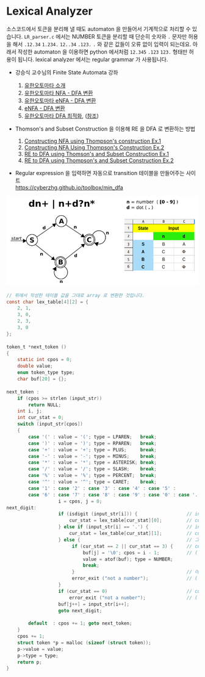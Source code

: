 
# Lexical Analyzer

소스코드에서 토큰을 분리해 낼 때도 automaton 을 만들어서 기계적으로 처리할 수 있습니다.
`LR_parser.c` 에서는 NUMBER 토큰을 분리할 때 단순히 숫자와 `.` 문자만 허용을 해서
`.12.34` `1.234.` `12..34` `.123.` `.` 와 같은 값들이 오류 없이 입력이 되는데요.
아래서 작성한 automaton 을 이용하면 python 에서처럼 `12.345` `.123` `123.` 형태만 허용이 됩니다.
lexical analyzer 에서는  regular grammar 가 사용됩니다.



- 강승식 교수님의 Finite State Automata 강좌 
    1. [유한오토마타 소개](https://www.youtube.com/watch?v=TzXOj-XRC-U&list=PLywg83lhcrgDvPgTr-xatGWSe6YYnDevz&index=113)
    2. [유한오토마타 NFA - DFA 변환](https://www.youtube.com/watch?v=AZQV8nFoVts&list=PLywg83lhcrgDvPgTr-xatGWSe6YYnDevz&index=114&t=2s)
    3. [유한오토마타 eNFA - DFA 변환](https://www.youtube.com/watch?v=NWmHcr5oGAU&list=PLywg83lhcrgDvPgTr-xatGWSe6YYnDevz&index=115&t=15s)
    4. [eNFA - DFA 변환](https://www.youtube.com/watch?v=cBTXRaupF9k&list=PLywg83lhcrgDvPgTr-xatGWSe6YYnDevz&index=117)
    5. [유한오토마타 DFA 최적화](https://www.youtube.com/watch?v=6mdKCBX4kdA&list=PLywg83lhcrgDvPgTr-xatGWSe6YYnDevz&index=116), ([참조](https://www.youtube.com/watch?v=53qT4NZ3nOo&list=PLywg83lhcrgDvPgTr-xatGWSe6YYnDevz&index=112))

- Thomson's and Subset Construction 을 이용해 RE 을 DFA 로 변환하는 방법  
    1. [Constructing NFA using Thompson's construction Ex.1](https://www.youtube.com/watch?v=DryssBQeOaM&list=PLywg83lhcrgDvPgTr-xatGWSe6YYnDevz&index=107)
    2. [Constructing NFA Using Thompson's Construction Ex.2](https://www.youtube.com/watch?v=tPBh8MOw8_Y&list=PLywg83lhcrgDvPgTr-xatGWSe6YYnDevz&index=108)
    3. [RE to DFA using Thomson's and Subset Construction Ex.1](https://www.youtube.com/watch?v=vt2x0W_jcPU&list=PLywg83lhcrgDvPgTr-xatGWSe6YYnDevz&index=109)
    4. [RE to DFA using Thompson's and Subset Construction Ex.2](https://www.youtube.com/watch?v=BgcBmdU_KOQ&list=PLywg83lhcrgDvPgTr-xatGWSe6YYnDevz&index=110)


- Regular expression 을 입력하면 자동으로 transition 테이블을 만들어주는 사이트  
https://cyberzhg.github.io/toolbox/min_dfa





![](lexer.png)


```c
// 위에서 작성한 테이블 값을 그대로 array 로 변환한 것입니다.
const char lex_table[4][2] = {
    2, 1,
    3, 0,
    2, 3,
    3, 0
};

token_t *next_token () 
{
    static int cpos = 0;
    double value;
    enum token_type type;
    char buf[20] = {}; 

next_token :
    if (cpos >= strlen (input_str))
        return NULL;
    int i, j;
    int cur_stat = 0; 
    switch (input_str[cpos]) 
    {
        case '(' : value = '('; type = LPAREN;   break;
        case ')' : value = ')'; type = RPAREN;   break;
        case '+' : value = '+'; type = PLUS;     break;
        case '-' : value = '-'; type = MINUS;    break;
        case '*' : value = '*'; type = ASTERISK; break;
        case '/' : value = '/'; type = SLASH;    break;
        case '%' : value = '%'; type = PERCENT;  break;
        case '^' : value = '^'; type = CARET;    break;
        case '1' : case '2' : case '3' : case '4' : case '5' :
        case '6' : case '7' : case '8' : case '9' : case '0' : case '.' :
                   i = cpos, j = 0; 
next_digit:                   
                   if (isdigit (input_str[i])) {                  // input char 가 숫자일 경우
                       cur_stat = lex_table[cur_stat][0];         // cur_stat 을 테이블 값에 따라 이동
                   } else if (input_str[i] == '.') {              // input char 가 "." 일 경우
                       cur_stat = lex_table[cur_stat][1];         // cur_stat 을 테이블 값에 따라 이동
                   } else {                                       // 그 밖의 문자는 마지막을 의미하므로
                        if (cur_stat == 2 || cur_stat == 3) {     // cur_stat 가 accept 인지 비교하고
                            buf[j] = '\0'; cpos = i - 1;          // ( accept : B = 2, C = 3 )
                            value = atof(buf); type = NUMBER;
                            break;
                        }                                         // 아닐 경우는 오류가 됩니다.
                        error_exit ("not a number");              // ( 예: 상태 A 에서 종료할 경우 )
                   }
                   if (cur_stat == 0)                             // cur_stat 이 테이블의 0 값을 가리키면 오류.
                       error_exit ("not a number");               // ( 예: 상태 A or C 에서 "." 이 입력될 경우 )
                   buf[j++] = input_str[i++]; 
                   goto next_digit;

        default  : cpos += 1; goto next_token;
    }
    cpos += 1;
    struct token *p = malloc (sizeof (struct token));
    p->value = value;
    p->type = type;
    return p;
}
```

